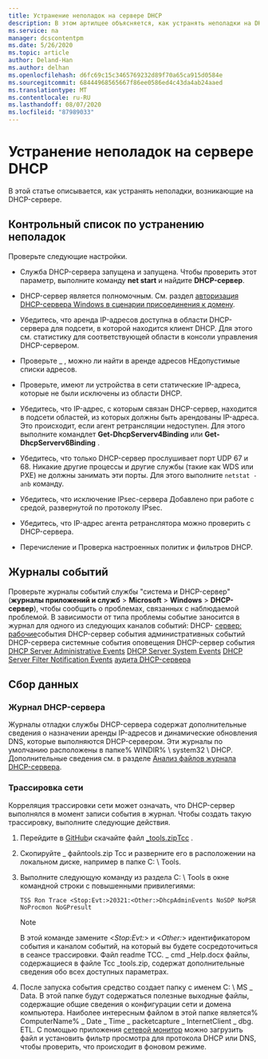 ```yaml
---
title: Устранение неполадок на сервере DHCP
description: В этом артилцее объясняется, как устранять неполадки на DHCP-сервере и получать данные.
ms.service: na
manager: dcscontentpm
ms.date: 5/26/2020
ms.topic: article
author: Deland-Han
ms.author: delhan
ms.openlocfilehash: d6fc69c15c3465769232d89f70a65ca915d0584e
ms.sourcegitcommit: 68444968565667f86ee0586ed4c43da4ab24aaed
ms.translationtype: MT
ms.contentlocale: ru-RU
ms.lasthandoff: 08/07/2020
ms.locfileid: "87989033"
---
```

# <a name="troubleshoot-problems-on-the-dhcp-server"></a>Устранение неполадок на сервере DHCP

В этой статье описывается, как устранять неполадки, возникающие на DHCP-сервере.

## <a name="troubleshooting-checklist"></a>Контрольный список по устранению неполадок

Проверьте следующие настройки.

  - Служба DHCP-сервера запущена и запущена. Чтобы проверить этот параметр, выполните команду **net start** и найдите **DHCP-сервер**.

  - DHCP-сервер является полномочным. См. раздел [авторизация DHCP-сервера Windows в сценарии присоединения к домену](/openspecs/windows_protocols/ms-dhcpe/56f8870b-a7c1-4db1-8a86-f69079fe5077).

  - Убедитесь, что аренда IP-адресов доступна в области DHCP-сервера для подсети, в которой находится клиент DHCP. Для этого см. статистику для соответствующей области в консоли управления DHCP-сервером.

  - Проверьте \_ , можно ли найти в аренде адресов НЕдопустимые списки адресов.

  - Проверьте, имеют ли устройства в сети статические IP-адреса, которые не были исключены из области DHCP.

  - Убедитесь, что IP-адрес, с которым связан DHCP-сервер, находится в подсети областей, из которых должны быть арендованы IP-адреса. Это происходит, если агент ретрансляции недоступен. Для этого выполните командлет **Get-DhcpServerv4Binding** или **Get-DhcpServerv6Binding** .

  - Убедитесь, что только DHCP-сервер прослушивает порт UDP 67 и 68. Никакие другие процессы и другие службы (такие как WDS или PXE) не должны занимать эти порты. Для этого выполните `netstat -anb` команду.

  - Убедитесь, что исключение IPsec-сервера Добавлено при работе с средой, развернутой по протоколу IPsec.

  - Убедитесь, что IP-адрес агента ретранслятора можно проверить с DHCP-сервера.

  - Перечисление и Проверка настроенных политик и фильтров DHCP.

## <a name="event-logs"></a>Журналы событий

Проверьте журналы событий службы "система и DHCP-сервер" (**журналы приложений и служб** \> **Microsoft** \> **Windows** \> **DHCP-сервер**), чтобы сообщить о проблемах, связанных с наблюдаемой проблемой.
В зависимости от типа проблемы событие заносится в журнал для одного из следующих каналов событий: DHCP- [сервер: рабочие](/previous-versions/windows/it-pro/windows-server-2012-r2-and-2012/dn800668\(v=ws.11\))события DHCP-сервер события административных событий DHCP-сервера системные события оповещения DHCP-сервер события 
 [DHCP Server Administrative Events](/previous-versions/windows/it-pro/windows-server-2012-r2-and-2012/dn800668\(v=ws.11\)) 
 [DHCP Server System Events](/previous-versions/windows/it-pro/windows-server-2012-r2-and-2012/dn800668\(v=ws.11\)) 
 [DHCP Server Filter Notification Events](/previous-versions/windows/it-pro/windows-server-2012-r2-and-2012/dn800668\(v=ws.11\)) 
 [аудита DHCP-сервера](/previous-versions/windows/it-pro/windows-server-2012-r2-and-2012/dn800668\(v=ws.11\))

## <a name="data-collection"></a>Сбор данных

### <a name="dhcp-server-log"></a>Журнал DHCP-сервера

Журналы отладки службы DHCP-сервера содержат дополнительные сведения о назначении аренды IP-адресов и динамические обновления DNS, которые выполняются DHCP-сервером. Эти журналы по умолчанию расположены в папке% WINDIR% \\ system32 \\ DHCP.
Дополнительные сведения см. в разделе [Анализ файлов журнала DHCP-сервера](/previous-versions/windows/it-pro/windows-server-2008-R2-and-2008/dd183591\(v=ws.10\)).

### <a name="network-trace"></a>Трассировка сети

Корреляция трассировки сети может означать, что DHCP-сервер выполнялся в момент записи события в журнал. Чтобы создать такую трассировку, выполните следующие действия.

1.  Перейдите в [GitHub](https://github.com/CSS-Windows/WindowsDiag/tree/master/ALL/TSS)и скачайте файл [ \_tools.zipТсс](https://github.com/CSS-Windows/WindowsDiag/blob/master/ALL/TSS/tss_tools.zip) .

2.  Скопируйте \_ файлtools.zip Тсс и разверните его в расположении на локальном диске, например в папке C: \\ Tools.

3.  Выполните следующую команду из раздела C: \\ Tools в окне командной строки с повышенными привилегиями:
    ```console
    TSS Ron Trace <Stop:Evt:>20321:<Other:>DhcpAdminEvents NoSDP NoPSR NoProcmon NoGPresult
    ```

    >[!Note]
    >В этой команде замените \<*Stop:Evt:*\> и \<*Other:*\> идентификатором события и каналом событий, на который вы будете сосредоточиться в сеансе трассировки.
    >Файл readme ТСС. \_ cmd \_Help.docx файлы, содержащиеся в файле Тсс \_tools.zip, содержат дополнительные сведения обо всех доступных параметрах.

4.  После запуска события средство создает папку с именем C: \\ MS \_ Data. В этой папке будут содержаться полезные выходные файлы, содержащие общие сведения о конфигурации сети и домена компьютера.
    Наиболее интересным файлом в этой папке является% ComputerName% \_ Date \_ Time \_ packetcapture \_ InternetClient \_ dbg. ETL.
    С помощью приложения [сетевой монитор](https://www.microsoft.com/download/4865) можно загрузить файл и установить фильтр просмотра для протокола DHCP или DNS, чтобы проверить, что происходит в фоновом режиме.